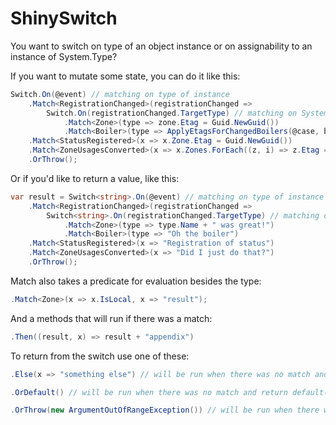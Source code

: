 # ShinySwitch

You want to switch on type of an object instance or on assignability to an instance of System.Type?

If you want to mutate some state, you can do it like this:

```C#
Switch.On(@event) // matching on type of instance
    .Match<RegistrationChanged>(registrationChanged =>
        Switch.On(registrationChanged.TargetType) // matching on System.Type
            .Match<Zone>(type => zone.Etag = Guid.NewGuid())
            .Match<Boiler>(type => ApplyEtagsForChangedBoilers(@case, boiler))
    .Match<StatusRegistered>(x => x.Zone.Etag = Guid.NewGuid())
    .Match<ZoneUsagesConverted>(x => x.Zones.ForEach((z, i) => z.Etag = Guid.NewGuid()));
	.OrThrow();
```

Or if you'd like to return a value, like this:

```C#
var result = Switch<string>.On(@event) // matching on type of instance
    .Match<RegistrationChanged>(registrationChanged =>
        Switch<string>.On(registrationChanged.TargetType) // matching on System.Type
            .Match<Zone>(type => type.Name + " was great!")
            .Match<Boiler>(type => "Oh the boiler")
    .Match<StatusRegistered>(x => "Registration of status")
    .Match<ZoneUsagesConverted>(x => "Did I just do that?")
	.OrThrow();
```

Match also takes a predicate for evaluation besides the type:

```C#
.Match<Zone>(x => x.IsLocal, x => "result");
```

And a methods that will run if there was a match:

```C#
.Then((result, x) => result + "appendix")
```

To return from the switch use one of these:

```C#
.Else(x => "something else") // will be run when there was no match and return

.OrDefault() // will be run when there was no match and return default(TReturn)

.OrThrow(new ArgumentOutOfRangeException()) // will be run when there was no match and throw
```
	